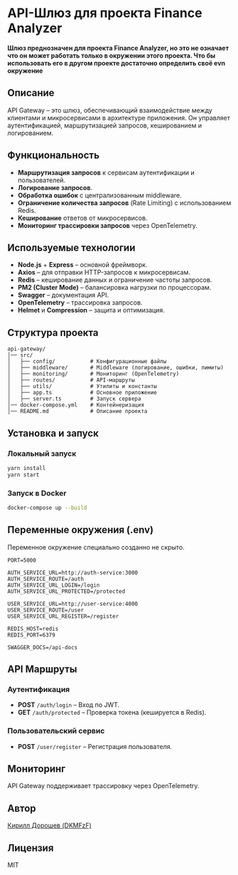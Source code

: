 # API-Шлюз для проекта Finance Analyzer

__Шлюз преднозначен для проекта Finance Analyzer, но это не означает что он может работать только в окружении этого проекта. Что бы использовать его в другом проекте достаточно определить своё evn окружение__

## Описание
API Gateway – это шлюз, обеспечивающий взаимодействие между клиентами и микросервисами в архитектуре приложения. Он управляет аутентификацией, маршрутизацией запросов, кешированием и логированием.

## Функциональность
- **Маршрутизация запросов** к сервисам аутентификации и пользователей.
- **Логирование запросов**.
- **Обработка ошибок** с централизованным middleware.
- **Ограничение количества запросов** (Rate Limiting) с использованием Redis.
- **Кеширование** ответов от микросервисов.
- **Мониторинг трассировки запросов** через OpenTelemetry.

## Используемые технологии
- **Node.js** + **Express** – основной фреймворк.
- **Axios** – для отправки HTTP-запросов к микросервисам.
- **Redis** – кеширование данных и ограничение частоты запросов.
- **PM2 (Cluster Mode)** – балансировка нагрузки по процессорам.
- **Swagger** – документация API.
- **OpenTelemetry** – трассировка запросов.
- **Helmet** и **Compression** – защита и оптимизация.

## Структура проекта
```
api-gateway/
│── src/
│   ├── config/           # Конфигурационные файлы
│   ├── middleware/       # Middleware (логирование, ошибки, лимиты)
│   ├── monitoring/       # Мониторинг (OpenTelemetry)
│   ├── routes/           # API-маршруты
│   ├── utils/            # Утилиты и константы
│   ├── app.ts            # Основное приложение
│   ├── server.ts         # Запуск сервера
│── docker-compose.yml    # Контейнеризация
│── README.md             # Описание проекта
```

## Установка и запуск
### Локальный запуск
```bash
yarn install
yarn start
```

### Запуск в Docker
```bash
docker-compose up --build
```

## Переменные окружения (.env)
Переменное окружение специально созданно не скрыто. 
```
PORT=5000

AUTH_SERVICE_URL=http://auth-service:3000
AUTH_SERVICE_ROUTE=/auth
AUTH_SERVICE_URL_LOGIN=/login
AUTH_SERVICE_URL_PROTECTED=/protected

USER_SERVICE_URL=http://user-service:4000
USER_SERVICE_ROUTE=/user
USER_SERVICE_URL_REGISTER=/register

REDIS_HOST=redis
REDIS_PORT=6379

SWAGGER_DOCS=/api-docs
```

## API Маршруты
### Аутентификация
- **POST** `/auth/login` – Вход по JWT.
- **GET** `/auth/protected` – Проверка токена (кешируется в Redis).

### Пользовательский сервис
- **POST** `/user/register` – Регистрация пользователя.

## Мониторинг
API Gateway поддерживает трассировку через OpenTelemetry.

## Автор

[Кирилл Дорошев (DKMFzF)](https://vk.com/dkmfzf)

## Лицензия
MIT

